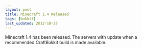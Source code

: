 ```yaml
---
layout: post
title: Minecraft 1.4 Released
tags: [bukkit]
last_updated: 2012-10-27
---
```


Minecraft 1.4 has been released. The servers with update when a recommended CraftBukkit build is made available.


